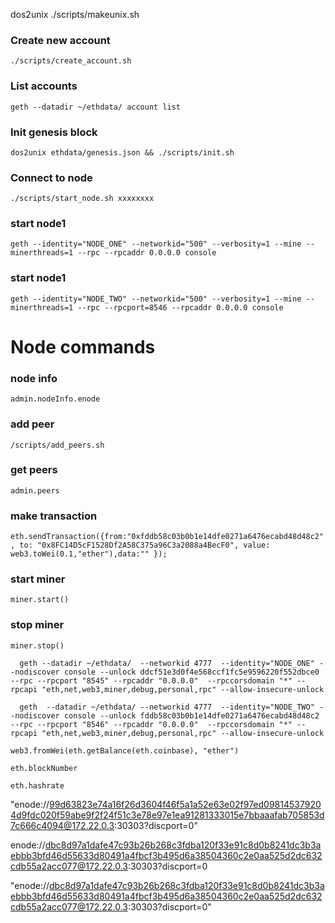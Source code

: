 
dos2unix ./scripts/makeunix.sh


### Create new account
``` ./scripts/create_account.sh ```
### List accounts
``` geth --datadir ~/ethdata/ account list ```
### Init genesis block
``` dos2unix ethdata/genesis.json && ./scripts/init.sh ```
### Connect to node
``` ./scripts/start_node.sh xxxxxxxx ```

### start node1

```
geth --identity="NODE_ONE" --networkid="500" --verbosity=1 --mine --minerthreads=1 --rpc --rpcaddr 0.0.0.0 console
```


### start node1

```
geth --identity="NODE_TWO" --networkid="500" --verbosity=1 --mine --minerthreads=1 --rpc --rpcport=8546 --rpcaddr 0.0.0.0 console
```

# Node commands
### node info
``` admin.nodeInfo.enode ```

### add peer

``` /scripts/add_peers.sh ```

### get peers

``` admin.peers ```

### make transaction

``` eth.sendTransaction({from:"0xfddb58c03b0b1e14dfe0271a6476ecabd48d48c2", to: "0x8FC14D5cF1528Df2A58C375a96C3a2088a4BecF0", value: web3.toWei(0.1,"ether"),data:"" }); ```

### start miner

``` miner.start() ```

### stop miner
``` miner.stop() ```


`  geth --datadir ~/ethdata/  --networkid 4777  --identity="NODE_ONE" --nodiscover console --unlock ddcf51e3d0f4e568ccf1fc5e9596220f552dbce0 --rpc --rpcport "8545" --rpcaddr "0.0.0.0"  --rpccorsdomain "*" --rpcapi "eth,net,web3,miner,debug,personal,rpc" --allow-insecure-unlock`


`  geth  --datadir ~/ethdata/ --networkid 4777  --identity="NODE_TWO" --nodiscover console --unlock fddb58c03b0b1e14dfe0271a6476ecabd48d48c2 --rpc --rpcport "8546" --rpcaddr "0.0.0.0"  --rpccorsdomain "*" --rpcapi "eth,net,web3,miner,debug,personal,rpc" --allow-insecure-unlock`





```
web3.fromWei(eth.getBalance(eth.coinbase), "ether")
```




`eth.blockNumber`

`eth.hashrate`


"enode://99d63823e74a16f26d3604f46f5a1a52e63e02f97ed098145379204d9fdc020f59abe9f2f24f51c3e78e97e1ea91281333015e7bbaaafab705853d7c666c4094@172.22.0.3:30303?discport=0"

enode://dbc8d97a1dafe47c93b26b268c3fdba120f33e91c8d0b8241dc3b3aebbb3bfd46d55633d80491a4fbcf3b495d6a38504360c2e0aa525d2dc632cdb55a2acc077@172.22.0.3:30303?discport=0

"enode://dbc8d97a1dafe47c93b26b268c3fdba120f33e91c8d0b8241dc3b3aebbb3bfd46d55633d80491a4fbcf3b495d6a38504360c2e0aa525d2dc632cdb55a2acc077@172.22.0.3:30303?discport=0"